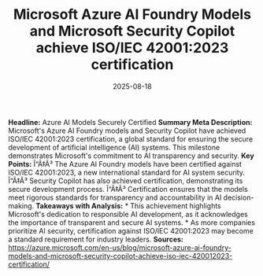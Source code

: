 ﻿---
title: Microsoft Azure AI Foundry Models and Microsoft Security Copilot achieve ISO/IEC
  42001:2023 certification
date: '2025-08-18'
category: Markets
image: "/images/generated/briefs/2025-08-18/microsoft azure ai foundry models and microsoft security cop.svg"

summary: ''
slug: microsoft azure ai foundry models and microsoft security cop
source_urls:
- https://azure.microsoft.com/en-us/blog/microsoft-azure-ai-foundry-models-and-microsoft-security-copilot-achieve-iso-iec-420012023-certification/
seo:
  title: Microsoft Azure AI Foundry Models and Microsoft Security Copilot achieve
    ISO/IEC 42001:2023 certification | Hash n Hedge
  description: ''
  keywords:
  - news
  - markets
  - brief
---

**Headline:** Azure AI Models Securely Certified  **Summary Meta Description:** Microsoft's Azure AI Foundry models and Security Copilot have achieved ISO/IEC 42001:2023 certification, a global standard for ensuring the secure development of artificial intelligence (AI) systems. This milestone demonstrates Microsoft's commitment to AI transparency and security.  **Key Points:**  Î“Ã‡Ã³ The Azure AI Foundry models have been certified against ISO/IEC 42001:2023, a new international standard for AI system security. Î“Ã‡Ã³ Security Copilot has also achieved certification, demonstrating its secure development process. Î“Ã‡Ã³ Certification ensures that the models meet rigorous standards for transparency and accountability in AI decision-making.  **Takeaways with Analysis:**  * This achievement highlights Microsoft's dedication to responsible AI development, as it acknowledges the importance of transparent and secure AI systems. * As more companies prioritize AI security, certification against ISO/IEC 42001:2023 may become a standard requirement for industry leaders.  **Sources:** https://azure.microsoft.com/en-us/blog/microsoft-azure-ai-foundry-models-and-microsoft-security-copilot-achieve-iso-iec-420012023-certification/ 
